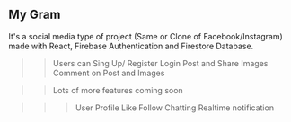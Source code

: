 ## My Gram

It's a social media type of project (Same or Clone of Facebook/Instagram) made with React, Firebase Authentication and Firestore Database.

> > Users can Sing Up/ Register
> > Login
> > Post and Share Images
> > Comment on Post and Images

> > Lots of more features coming soon

> > > User Profile
> > > Like
> > > Follow
> > > Chatting
> > > Realtime notification
